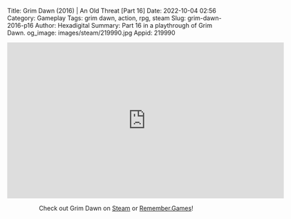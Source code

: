 Title: Grim Dawn (2016) | An Old Threat [Part 16]
Date: 2022-10-04 02:56
Category: Gameplay
Tags: grim dawn, action, rpg, steam
Slug: grim-dawn-2016-p16
Author: Hexadigital
Summary: Part 16 in a playthrough of Grim Dawn.
og_image: images/steam/219990.jpg
Appid: 219990

<center><iframe src="https://www.youtube.com/embed/aOHt5gWVbpg?feature=oembed" allow="accelerometer; autoplay; encrypted-media; gyroscope; picture-in-picture" width="640" height="360" frameborder="0"></iframe>

Check out Grim Dawn on [Steam](https://store.steampowered.com/app/219990/?curator_clanid=34633900) or [Remember.Games](https://remember.games/game/178/)!</center>